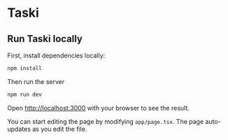 # Taski

## Run Taski locally

First, install dependencies locally:

```bash
npm install
```

Then run the server

```bash
npm run dev
```

Open [http://localhost:3000](http://localhost:3000) with your browser to see the result.

You can start editing the page by modifying `app/page.tsx`. The page auto-updates as you edit the file.
